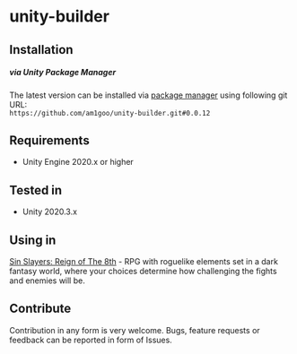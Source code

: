 # unity-builder

## Installation
##### via Unity Package Manager
The latest version can be installed via [package manager](https://docs.unity3d.com/Manual/upm-ui-giturl.html) using following git URL: \
`https://github.com/am1goo/unity-builder.git#0.0.12`

## Requirements
- Unity Engine 2020.x or higher

## Tested in
- Unity 2020.3.x
  
## Using in
[Sin Slayers: Reign of The 8th](https://store.steampowered.com/app/2790000/Sin_Slayers_Reign_of_The_8th/) - RPG with roguelike elements set in a dark fantasy world, where your choices determine how challenging the fights and enemies will be.

## Contribute
Contribution in any form is very welcome. Bugs, feature requests or feedback can be reported in form of Issues.

